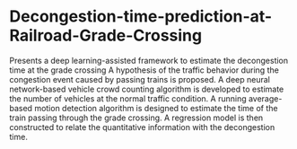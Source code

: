 # Decongestion-time-prediction-at-Railroad-Grade-Crossing
Presents a deep learning-assisted framework to estimate the decongestion time at the grade crossing
A hypothesis of the traffic behavior during the congestion event caused by passing trains is proposed. 
A deep neural network-based vehicle crowd counting algorithm is developed to estimate the number of vehicles at the normal traffic condition. 
A running average-based motion detection algorithm is designed to estimate the time of the train passing through the grade crossing. 
A regression model is then constructed to relate the quantitative information with the decongestion time. 

